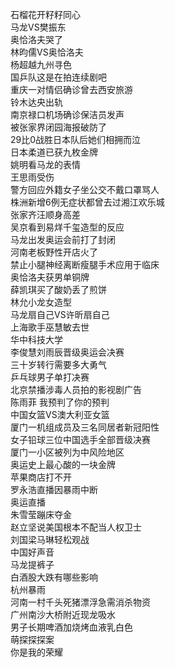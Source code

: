 石榴花开籽籽同心  
马龙VS樊振东  
奥恰洛夫哭了  
林昀儒VS奥恰洛夫  
杨超越九州寻色  
国乒队这是在拍连续剧吧  
重庆一对情侣确诊曾去西安旅游  
铃木达央出轨  
南京禄口机场确诊保洁员发声  
被张家界闭园海报破防了  
29比0战胜日本队后她们相拥而泣  
日本柔道已获九枚金牌  
姚明看马龙的表情  
王思雨受伤  
警方回应外籍女子坐公交不戴口罩骂人  
株洲新增6例无症状都曾去过湘江欢乐城  
张家齐汪顺身高差  
吴京看到易烊千玺造型的反应  
马龙出发奥运会前打了封闭  
河南老板野性开店火了  
禁止小腿神经离断瘦腿手术应用于临床  
奥恰洛夫获男单铜牌  
薛凯琪买了酸奶丢了煎饼  
林允小龙女造型  
马龙扇自己VS许昕扇自己  
上海歌手巫慧敏去世  
华中科技大学  
李俊慧刘雨辰晋级奥运会决赛  
三十岁转行需要多大勇气  
乒乓球男子单打决赛  
北京禁播涉毒人员拍的影视剧广告  
陈雨菲 我预判了你的预判  
中国女篮VS澳大利亚女篮  
厦门一机组成员及三名同居者新冠阳性  
女子铅球三位中国选手全部晋级决赛  
厦门一小区被列为中风险地区  
奥运史上最心酸的一块金牌  
苹果商店打不开  
罗永浩直播因暴雨中断  
奥运直播  
朱雪莹蹦床夺金  
赵立坚说美国根本不配当人权卫士  
刘国梁马琳轻松观战  
中国好声音  
马龙提裤子  
白酒股大跌有哪些影响  
杭州暴雨  
河南一村千头死猪漂浮急需消杀物资  
广州南沙大桥附近现龙吸水  
男子长期啤酒加烧烤血液乳白色  
萌探探探案  
你是我的荣耀  
